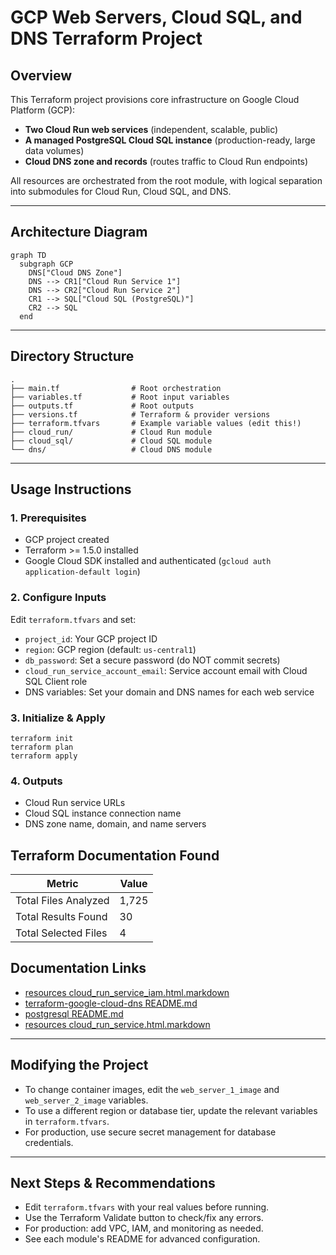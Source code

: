 # GCP Web Servers, Cloud SQL, and DNS Terraform Project

## Overview
This Terraform project provisions core infrastructure on Google Cloud Platform (GCP):
- **Two Cloud Run web services** (independent, scalable, public)
- **A managed PostgreSQL Cloud SQL instance** (production-ready, large data volumes)
- **Cloud DNS zone and records** (routes traffic to Cloud Run endpoints)

All resources are orchestrated from the root module, with logical separation into submodules for Cloud Run, Cloud SQL, and DNS.

---

## Architecture Diagram
```mermaid
graph TD
  subgraph GCP
    DNS["Cloud DNS Zone"]
    DNS --> CR1["Cloud Run Service 1"]
    DNS --> CR2["Cloud Run Service 2"]
    CR1 --> SQL["Cloud SQL (PostgreSQL)"]
    CR2 --> SQL
  end
```

---

## Directory Structure
```
.
├── main.tf                # Root orchestration
├── variables.tf           # Root input variables
├── outputs.tf             # Root outputs
├── versions.tf            # Terraform & provider versions
├── terraform.tfvars       # Example variable values (edit this!)
├── cloud_run/             # Cloud Run module
├── cloud_sql/             # Cloud SQL module
└── dns/                   # Cloud DNS module
```

---

## Usage Instructions

### 1. Prerequisites
- GCP project created
- Terraform >= 1.5.0 installed
- Google Cloud SDK installed and authenticated (`gcloud auth application-default login`)

### 2. Configure Inputs
Edit `terraform.tfvars` and set:
- `project_id`: Your GCP project ID
- `region`: GCP region (default: `us-central1`)
- `db_password`: Set a secure password (do NOT commit secrets)
- `cloud_run_service_account_email`: Service account email with Cloud SQL Client role
- DNS variables: Set your domain and DNS names for each web service

### 3. Initialize & Apply
```
terraform init
terraform plan
terraform apply
```

### 4. Outputs
- Cloud Run service URLs
- Cloud SQL instance connection name
- DNS zone name, domain, and name servers

## Terraform Documentation Found
| Metric                               | Value                   |
|--------------------------------------|-------------------------|
| Total Files Analyzed                 | 1,725         |
| Total Results Found                  | 30         |
| Total Selected Files                 | 4           |

## Documentation Links
- [resources cloud_run_service_iam.html.markdown](https://registry.terraform.io/providers/hashicorp/google/latest/docs/resources/cloud_run_service_iam)
- [terraform-google-cloud-dns README.md](https://github.com/terraform-google-modules/terraform-google-cloud-dns)
- [postgresql README.md](https://github.com/terraform-google-modules/terraform-google-sql-db/tree/master/modules/postgresql)
- [resources cloud_run_service.html.markdown](https://registry.terraform.io/providers/hashicorp/google/latest/docs/resources/cloud_run_service)

---

## Modifying the Project
- To change container images, edit the `web_server_1_image` and `web_server_2_image` variables.
- To use a different region or database tier, update the relevant variables in `terraform.tfvars`.
- For production, use secure secret management for database credentials.

---

## Next Steps & Recommendations
- Edit `terraform.tfvars` with your real values before running.
- Use the Terraform Validate button to check/fix any errors.
- For production: add VPC, IAM, and monitoring as needed.
- See each module's README for advanced configuration.
